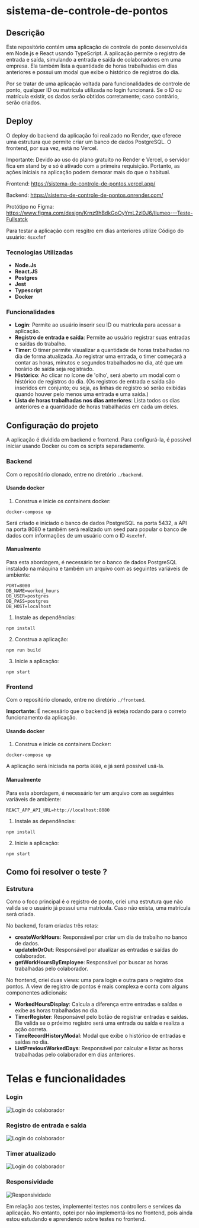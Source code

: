 # sistema-de-controle-de-pontos

## Descrição

Este repositório contém uma aplicação de controle de ponto desenvolvida em Node.js e React usando TypeScript. A aplicação permite o registro de entrada e saída, simulando a entrada e saída de colaboradores em uma empresa. Ela também lista a quantidade de horas trabalhadas em dias anteriores e possui um modal que exibe o histórico de registros do dia.

Por se tratar de uma aplicação voltada para funcionalidades de controle de ponto, qualquer ID ou matrícula utilizada no login funcionará. Se o ID ou matrícula existir, os dados serão obtidos corretamente; caso contrário, serão criados.

## Deploy
O deploy do backend da aplicação foi realizado no Render, que oferece uma estrutura que permite criar um banco de dados PostgreSQL. O frontend, por sua vez, está no Vercel.

Importante: Devido ao uso do plano gratuito no Render e Vercel, o servidor fica em stand by e só é ativado com a primeira requisição. Portanto, as ações iniciais na aplicação podem demorar mais do que o habitual.

Frontend: https://sistema-de-controle-de-pontos.vercel.app/

Backend: https://sistema-de-controle-de-pontos.onrender.com/

Protótipo no Figma: https://www.figma.com/design/Krnz9hBdkGoOyYmL2zl0J6/Ilumeo---Teste-Fullsatck

Para testar a aplicação com resgitro em dias anteriores utilize Código do usuário: `4sxxfmf` 

### Tecnologias Utilizadas
- **Node.Js**
- **React.JS**
- **Postgres**
- **Jest**
- **Typescript**
- **Docker**

### Funcionalidades
- **Login**: Permite ao usuário inserir seu ID ou matrícula para acessar a aplicação.
- **Registro de entrada e saída**: Permite ao usuário registrar suas entradas e saídas do trabalho.
- **Timer**: O timer permite visualizar a quantidade de horas trabalhadas no dia de forma atualizada. Ao registrar uma entrada, o timer começará a contar as horas, minutos e segundos trabalhados no dia, até que um horário de saída seja registrado.
- **Histórico**: Ao clicar no ícone de 'olho', será aberto um modal com o histórico de registros do dia. (Os registros de entrada e saída são inseridos em conjunto; ou seja, as linhas de registro só serão exibidas quando houver pelo menos uma entrada e uma saída.)
- **Lista de horas trabalhadas nos dias anteriores**: Lista todos os dias anteriores e a quantidade de horas trabalhadas em cada um deles.



## Configuração do projeto
A aplicação é dividida em backend e frontend. Para configurá-la, é possível iniciar usando Docker ou com os scripts separadamente.

### Backend
Com o repositório clonado, entre no diretório `./backend`.

#### Usando docker

1. Construa e inicie os containers docker:
```
docker-compose up
```
Será criado e iniciado o banco de dados PostgreSQL na porta 5432, a API na porta 8080 e também será realizado um seed para popular o banco de dados com informações de um usuário com o ID `4sxxfmf`.


#### Manualmente
Para esta abordagem, é necessário ter o banco de dados PostgreSQL instalado na máquina e também um arquivo com as seguintes variáveis de ambiente:

`PORT=8080` <br/>
`DB_NAME=worked_hours` <br/>
`DB_USER=postgres` <br/>
`DB_PASS=postgres` <br/>
`DB_HOST=localhost` <br/>

1. Instale as dependências:
```
npm install
```

2. Construa a aplicação:

```
npm run build
```
3. Inicie a aplicação:

```
npm start
```

### Frontend
Com o repositório clonado, entre no diretório `./frontend`.

**Importante:** É necessário que o backend já esteja rodando para o correto funcionamento da aplicação.


#### Usando docker

1. Construa e inicie os containers Docker:
```
docker-compose up
```

A aplicação será iniciada na porta `8080`, e já será possível usá-la.

#### Manualmente
Para esta abordagem, é necessário ter um arquivo com as seguintes variáveis de ambiente:

`REACT_APP_API_URL=http://localhost:8080`

1. Instale as dependências:
```
npm install
```

2. Inicie a aplicação:

```
npm start
```


## Como foi resolver o teste ?
### Estrutura

Como o foco principal é o registro de ponto, criei uma estrutura que não valida se o usuário já possui uma matrícula. Caso não exista, uma matrícula será criada.

No backend, foram criadas três rotas:

- **createWorkHours**: Responsável por criar um dia de trabalho no banco de dados.
- **updateInOrOut**: Responsável por atualizar as entradas e saídas do colaborador.
- **getWorkHoursByEmployee**: Responsável por buscar as horas trabalhadas pelo colaborador.

No frontend, criei duas views: uma para login e outra para o registro dos pontos. A view de registro de pontos é mais complexa e conta com alguns componentes adicionais:

- **WorkedHoursDisplay**: Calcula a diferença entre entradas e saídas e exibe as horas trabalhadas no dia.
- **TimerRegister**: Responsável pelo botão de registrar entradas e saídas. Ele valida se o próximo registro será uma entrada ou saída e realiza a ação correta.
- **TimeRecordHistoryModal**: Modal que exibe o histórico de entradas e saídas no dia.
- **ListPreviousWorkedDays**: Responsável por calcular e listar as horas trabalhadas pelo colaborador em dias anteriores.

# Telas e funcionalidades

### Login
![Login do colaborador](./docs/gifs/login.gif)

### Registro de entrada e saída
![Login do colaborador](./docs/gifs/registro.gif)

### Timer atualizado
![Login do colaborador](./docs/gifs/timer.gif)

### Responsividade
![Responsividade](./docs/gifs/responsivo.gif)


Em relação aos testes, implementei testes nos controllers e services da aplicação. No entanto, optei por não implementá-los no frontend, pois ainda estou estudando e aprendendo sobre testes no frontend.

